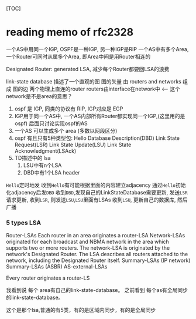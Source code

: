 [TOC]
# reading memo of rfc2328
一个AS中用同一个IGP,
OSPF是一种IGP, 另一种IGP是RIP
一个AS中有多个Area,
一个Router可同时从属多个Area,
即Area中间是用Router相连的

Designated Router: generated LSA, 减少每个Router都要回LSA的浪费

link-state database 描述了一个直观的图
图的矢量 由 routers and networks 组成
图的边   两个物理上直连的router
        routers由interface在network中  <-- 这个network是不是area的意思？

1. ospf 是 IGP, 同类的协议有 RIP, IGP对应是 EGP
2. IGP用于同一个AS中, 一个AS内部所有Router都实现同一个IGP,(这里用的是ospf)
   后面只讨论实现ospf的AS
3. 一个AS 可以生成多个 area (多数以网段区分)
4. ospf 有且只有5种类型包: 
   Hello
   Database Description(DBD)
   Link State Request(LSR)
   Link State Update(LSU)
   Link State Acknowledgment(LSAck)
5. TD描述中的 lsa
   1. LSU中有n个LSA
   2. DBD中有1个LSA header

`Hello`定时地发
收到`Hello`有可能根据里面的内容建立adjacency
通过`Hello`初始化adjacency后发`DBD`
收到`DBD`,发现自己的LinkStateDatabase需要更新, 发送`LSR`请求更新,
收到`LSR`, 则发送`LSU`,`LSU`里面有LSAs
收到`LSU`, 更新自己的数据库, 然后广播

### 5 types LSA
Router-LSAs
Each router in an area originates a router-LSA
Network-LSAs originated for
    each broadcast and NBMA network in the area which supports two or
    more routers.  The network-LSA is originated by the network's
    Designated Router. The LSA describes all routers attached to the
    network, including the Designated Router itself.
Summary-LSAs (IP network)
Summary-LSAs (ASBR)
AS-external-LSAs

 Every router
    originates a router-LS

我看到说  每个 area有自己的link-state-database。
之前看到  每个as有全局同步的link-state-database。

这个是那个lsa,普通的有5类，有的是区域内同步，有的是全局同步